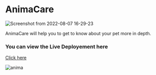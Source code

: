 # AnimaCare

![Screenshot from 2022-08-07 16-29-23](https://user-images.githubusercontent.com/76171953/183287515-cb54782d-8512-4f26-ba3b-8efe9ede7e01.png)

AnimaCare will help you to get to know about your pet more in depth.

### You can view the Live Deployement here 

[Click here](https://octonawish-akcodes.github.io/AnimaCare/)



![anima](https://user-images.githubusercontent.com/76171953/183287823-4666bc58-5bb5-42a1-b307-617d2a224bcf.png)




